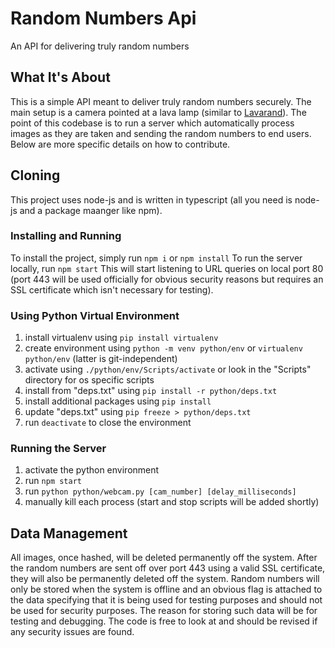 # Random Numbers Api
An API for delivering truly random numbers

## What It's About
This is a simple API meant to deliver truly random numbers securely. The main setup is a camera pointed at a lava lamp (similar to [Lavarand](https://en.wikipedia.org/wiki/Lavarand)). The point of this codebase is to run a server which automatically process images as they are taken and sending the random numbers to end users. Below are more specific details on how to contribute.

## Cloning
This project uses node-js and is written in typescript (all you need is node-js and a package maanger like npm).

### Installing and Running
To install the project, simply run
    `npm i`
or
    `npm install`
To run the server locally, run
    `npm start`
This will start listening to URL queries on local port 80 (port 443 will be used officially for obvious security reasons but requires an SSL certificate which isn't necessary for testing).

### Using Python Virtual Environment
1. install virtualenv using `pip install virtualenv`
2. create environment using `python -m venv python/env` or `virtualenv python/env` (latter is git-independent)
3. activate using `./python/env/Scripts/activate` or look in the "Scripts" directory for os specific scripts
4. install from "deps.txt" using `pip install -r python/deps.txt`
5. install additional packages using `pip install`
6. update "deps.txt" using `pip freeze > python/deps.txt`
7. run `deactivate` to close the environment

### Running the Server
1. activate the python environment
2. run `npm start`
3. run `python python/webcam.py [cam_number] [delay_milliseconds]`
4. manually kill each process (start and stop scripts will be added shortly)

## Data Management
All images, once hashed, will be deleted permanently off the system. After the random numbers are sent off over port 443 using a valid SSL certificate, they will also be permanently deleted off the system. Random numbers will only be stored when the system is offline and an obvious flag is attached to the data specifying that it is being used for testing purposes and should not be used for security purposes. The reason for storing such data will be for testing and debugging. The code is free to look at and should be revised if any security issues are found.
